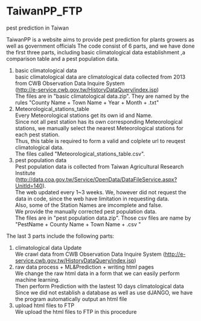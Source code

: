 # TaiwanPP_FTP
pest prediction in Taiwan

TaiwanPP is a website aims to provide pest prediction for plants growers as well as government officials
The code consist of 6 parts, and we have done the first three parts, including basic climatological data establishment ,a comparison table and a pest population data.
  1. basic climatological data <br />
    basic climatological data are climatological data collected from 2013 from CWB Observation Data Inquire System<br /> (http://e-service.cwb.gov.tw/HistoryDataQuery/index.jsp) <br />
    The files are in "basic climatological data.zip".
    They are named by the rules "County Name + Town Name + Year + Month + .txt" <br />
  2. Meteorological_stations_table <br />
    Every Meteorological stations get its own id and Name. <br />
    Since not all pest station has its own corresponding Meteorological stations, we manually select the nearest Meteorological stations for each pest station.<br />
    Thus, this table is required to form a valid and colplete url to reuqest climatological data.<br />
    The files called "Meteorological_stations_table.csv". 
  3. pest population data <br />
    Pest population data is collected from Taiwan Agricultural Research Institute<br /> (http://data.coa.gov.tw/Service/OpenData/DataFileService.aspx?UnitId=140).<br />
    The web updated every 1~3 weeks. We, however did not request the data in code, since the web have limitation in requesting data.<br />
    Also, some of the Station Names are imcomplete and false. <br />
    We provide the manually corrected pest population data.<br />
    The files are in "pest population data.zip". 
    Those csv files are name by "PestName + County Name + Town Name + .csv "
    
    
The last 3 parts include the following parts:
  1. climatological data Update <br />
    We crawl data from CWB Observation Data Inquire System (http://e-service.cwb.gov.tw/HistoryDataQuery/index.jsp) <br />
  2. raw data process + ML&Prediction + writing html pages <br />
    We change the raw html data in a form that we can easily perform machine learning.<br />
    Then perform Prediction with the lastest 10 days climatological data<br />
    Since we did not establish a database as well as use dJANGO, we have the program automatically output an html file 
  3. upload html files to FTP <br />
    We upload the html files to FTP in this procedure<br />


